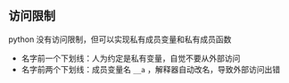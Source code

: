 ## 访问限制

python 没有访问限制，但可以实现私有成员变量和私有成员函数

* 名字前一个下划线：人为约定是私有变量，自觉不要从外部访问
* 名字前两个下划线：成员变量名 `__a` ，解释器自动改名，导致外部访问出错



